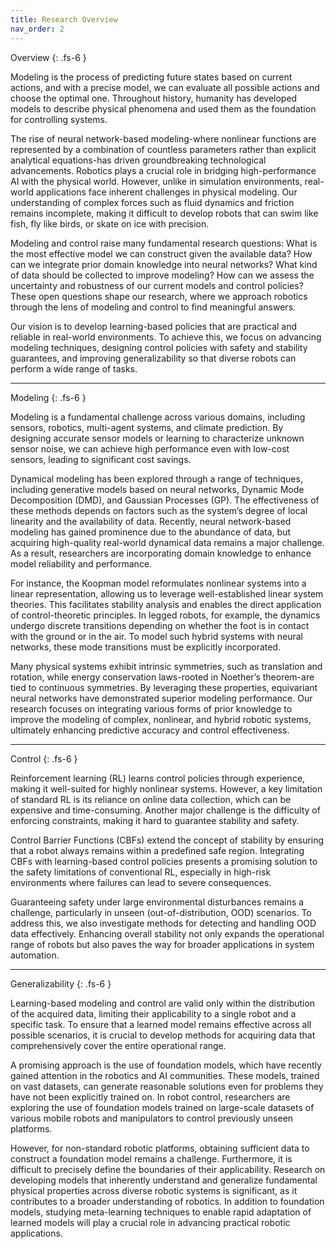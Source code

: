 ```yaml
---
title: Research Overview
nav_order: 2
---
```

Overview
{: .fs-6 }

Modeling is the process of predicting future states based on current actions, and with a precise model, we can evaluate all possible actions and choose the optimal one. Throughout history, humanity has developed models to describe physical phenomena and used them as the foundation for controlling systems.

The rise of neural network-based modeling-where nonlinear functions are represented by a combination of countless parameters rather than explicit analytical equations-has driven groundbreaking technological advancements. Robotics plays a crucial role in bridging high-performance AI with the physical world. However, unlike in simulation environments, real-world applications face inherent challenges in physical modeling. Our understanding of complex forces such as fluid dynamics and friction remains incomplete, making it difficult to develop robots that can swim like fish, fly like birds, or skate on ice with precision.

Modeling and control raise many fundamental research questions: What is the most effective model we can construct given the available data? How can we integrate prior domain knowledge into neural networks? What kind of data should be collected to improve modeling? How can we assess the uncertainty and robustness of our current models and control policies? These open questions shape our research, where we approach robotics through the lens of modeling and control to find meaningful answers.

Our vision is to develop learning-based policies that are practical and reliable in real-world environments. To achieve this, we focus on advancing modeling techniques, designing control policies with safety and stability guarantees, and improving generalizability so that diverse robots can perform a wide range of tasks.

-------
Modeling
{: .fs-6 }

Modeling is a fundamental challenge across various domains, including sensors, robotics, multi-agent systems, and climate prediction. By designing accurate sensor models or learning to characterize unknown sensor noise, we can achieve high performance even with low-cost sensors, leading to significant cost savings.

Dynamical modeling has been explored through a range of techniques, including generative models based on neural networks, Dynamic Mode Decomposition (DMD), and Gaussian Processes (GP). The effectiveness of these methods depends on factors such as the system’s degree of local linearity and the availability of data. Recently, neural network-based modeling has gained prominence due to the abundance of data, but acquiring high-quality real-world dynamical data remains a major challenge. As a result, researchers are incorporating domain knowledge to enhance model reliability and performance.

For instance, the Koopman model reformulates nonlinear systems into a linear representation, allowing us to leverage well-established linear system theories. This facilitates stability analysis and enables the direct application of control-theoretic principles. In legged robots, for example, the dynamics undergo discrete transitions depending on whether the foot is in contact with the ground or in the air. To model such hybrid systems with neural networks, these mode transitions must be explicitly incorporated.

Many physical systems exhibit intrinsic symmetries, such as translation and rotation, while energy conservation laws-rooted in Noether’s theorem-are tied to continuous symmetries. By leveraging these properties, equivariant neural networks have demonstrated superior modeling performance. Our research focuses on integrating various forms of prior knowledge to improve the modeling of complex, nonlinear, and hybrid robotic systems, ultimately enhancing predictive accuracy and control effectiveness.

--------
Control
{: .fs-6 }

Reinforcement learning (RL) learns control policies through experience, making it well-suited for highly nonlinear systems. However, a key limitation of standard RL is its reliance on online data collection, which can be expensive and time-consuming. Another major challenge is the difficulty of enforcing constraints, making it hard to guarantee stability and safety.

Control Barrier Functions (CBFs) extend the concept of stability by ensuring that a robot always remains within a predefined safe region. Integrating CBFs with learning-based control policies presents a promising solution to the safety limitations of conventional RL, especially in high-risk environments where failures can lead to severe consequences.

Guaranteeing safety under large environmental disturbances remains a challenge, particularly in unseen (out-of-distribution, OOD) scenarios. To address this, we also investigate methods for detecting and handling OOD data effectively. Enhancing overall stability not only expands the operational range of robots but also paves the way for broader applications in system automation.



--------
Generalizability
{: .fs-6 }

Learning-based modeling and control are valid only within the distribution of the acquired data, limiting their applicability to a single robot and a specific task. To ensure that a learned model remains effective across all possible scenarios, it is crucial to develop methods for acquiring data that comprehensively cover the entire operational range.

A promising approach is the use of foundation models, which have recently gained attention in the robotics and AI communities. These models, trained on vast datasets, can generate reasonable solutions even for problems they have not been explicitly trained on. In robot control, researchers are exploring the use of foundation models trained on large-scale datasets of various mobile robots and manipulators to control previously unseen platforms.

However, for non-standard robotic platforms, obtaining sufficient data to construct a foundation model remains a challenge. Furthermore, it is difficult to precisely define the boundaries of their applicability. Research on developing models that inherently understand and generalize fundamental physical properties across diverse robotic systems is significant, as it contributes to a broader understanding of robotics. In addition to foundation models, studying meta-learning techniques to enable rapid adaptation of learned models will play a crucial role in advancing practical robotic applications.
